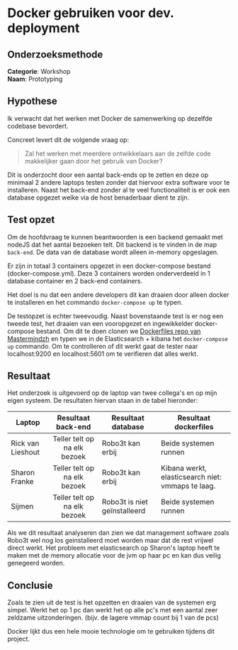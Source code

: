 # Docker gebruiken voor dev. deployment

## Onderzoeksmethode

**Categorie**: Workshop <br />
**Naam**: Prototyping

## Hypothese

Ik verwacht dat het werken met Docker de samenwerking op dezelfde codebase bevordert.

Concreet levert dit de volgende vraag op:

> Zal het werken met meerdere ontwikkelaars aan de zelfde code makkelijker gaan door het gebruik van Docker?

Dit is onderzocht door een aantal back-ends op te zetten en deze op minimaal 2 andere laptops testen zonder dat hiervoor extra software voor te installeren. Naast het back-end zonder al te veel functionaliteit is er ook een database opgezet welke via de host benaderbaar dient te zijn.

## Test opzet

Om de hoofdvraag te kunnen beantwoorden is een backend gemaakt met nodeJS dat het aantal bezoeken telt. Dit backend is te vinden in de map `back-end`. De data van de database wordt alleen in-memory opgeslagen.

Er zijn in totaal 3 containers opgezet in een docker-compose bestand (docker-compose.yml).
Deze 3 containers worden onderverdeeld in 1 database container en 2 back-end containers.

Het doel is nu dat een andere developers dit kan draaien door alleen docker te installeren en het commando `docker-compose up` te typen.

De testopzet is echter tweevoudig. Naast bovenstaande test is er nog een tweede test, het draaien van een vooropgezet en ingewikkelder docker-compose bestand. Om dit te doen clonen we [Dockerfiles repo van Mastermindzh](https://github.com/Mastermindzh/Dockerfiles.git) en typen we in de Elasticsearch + kibana het `docker-compose up` commando.
Om te controlleren of dit werkt gaat de tester naar localhost:9200 en localhost:5601 om te verifieren dat alles werkt.

## Resultaat

Het onderzoek is uitgevoerd op de laptop van twee collega's en op mijn eigen systeem. De resultaten hiervan staan in de tabel hieronder:

| Laptop            |      Resultaat back-end      | Resultaat database           | Resultaat dockerfiles                             |
|-------------------|:----------------------------:|------------------------------|---------------------------------------------------|
| Rick van Lieshout | Teller telt op na elk bezoek | Robo3t kan erbij             | Beide systemen runnen                             |
| Sharon Franke     | Teller telt op na elk bezoek | Robo3t kan erbij             | Kibana werkt, elasticsearch niet: vmmaps te laag. |
| Sijmen            | Teller telt op na elk bezoek | Robo3t is niet geïnstalleerd | Beide systemen runnen                             |

Als we dit resultaat analyseren dan zien we dat management software zoals Robo3t wel nog los geinstalleerd moet worden maar dat de rest vrijwel direct werkt. Het probleem met elasticsearch op Sharon's laptop heeft te maken met de memory allocatie voor de jvm op haar pc en kan dus veilig genegeerd worden.

## Conclusie

Zoals te zien uit de test is het opzetten en draaien van de systemen erg simpel. Werkt het op 1 pc dan werkt het op alle pc's met een aantal zeer zeldzame uitzonderingen. (bijv. de lagere vmmap count bij 1 van de pcs)

Docker lijkt dus een hele mooie technologie om te gebruiken tijdens dit project.
